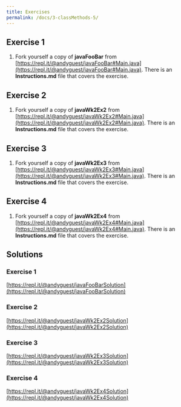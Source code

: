 ```yaml
---
title: Exercises
permalink: /docs/3-classMethods-5/
---
```


## Exercise 1
1. Fork yourself a copy of **javaFooBar** from [https://repl.it/@andyguest/javaFooBar#Main.java](https://repl.it/@andyguest/javaFooBar#Main.java). There is an **Instructions.md** file that covers the exercise. 

## Exercise 2
1. Fork yourself a copy of **javaWk2Ex2** from [https://repl.it/@andyguest/javaWk2Ex2#Main.java](https://repl.it/@andyguest/javaWk2Ex2#Main.java). There is an **Instructions.md** file that covers the exercise. 

## Exercise 3
1. Fork yourself a copy of **javaWk2Ex3** from [https://repl.it/@andyguest/javaWk2Ex3#Main.java](https://repl.it/@andyguest/javaWk2Ex3#Main.java). There is an **Instructions.md** file that covers the exercise. 

## Exercise 4
1. Fork yourself a copy of **javaWk2Ex4** from [https://repl.it/@andyguest/javaWk2Ex4#Main.java](https://repl.it/@andyguest/javaWk2Ex4#Main.java). There is an **Instructions.md** file that covers the exercise. 

## Solutions
### Exercise 1
[https://repl.it/@andyguest/javaFooBarSolution](https://repl.it/@andyguest/javaFooBarSolution)
### Exercise 2
[https://repl.it/@andyguest/javaWk2Ex2Solution](https://repl.it/@andyguest/javaWk2Ex2Solution)
### Exercise 3
[https://repl.it/@andyguest/javaWk2Ex3Solution](https://repl.it/@andyguest/javaWk2Ex3Solution)
### Exercise 4
[https://repl.it/@andyguest/javaWk2Ex4Solution](https://repl.it/@andyguest/javaWk2Ex4Solution)